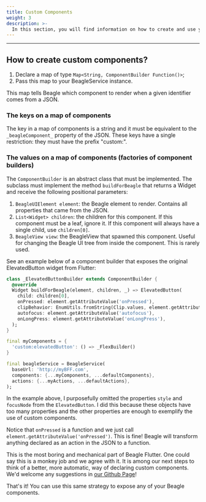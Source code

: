 ```yaml
---
title: Custom Components
weight: 3
description: >-
  In this section, you will find information on how to create and use your own components in Beagle Flutter.
---
```


---

## How to create custom components?
1. Declare a map of type `Map<String, ComponentBuilder Function()>`;
2. Pass this map to your BeagleService instance.

This map tells Beagle which component to render when a given identifier comes from a JSON.

### The keys on a map of components
The key in a map of components is a string and it must be equivalent to the `_beagleComponent_` property of the JSON. These keys have a single restriction: they must have the prefix "custom:".

### The values on a map of components (factories of component builders)
The `ComponentBuilder` is an abstract class that must be implemented. The subclass must implement the method `buildForBeagle` that returns a Widget and receive the following positional parameters:
1. `BeagleUIElement element`: the Beagle element to render. Contains all properties that came from the JSON.
2. `List<Widget> children`: the children for this component. If this component must be a leaf, ignore it. If this component will always have a single child, use `children[0]`.
3. `BeagleView view`: the BeagleView that spawned this component. Useful for changing the Beagle UI tree from inside the component. This is rarely used.

See an example below of a component builder that exposes the original ElevatedButton widget from Flutter:

```dart
class _ElevatedButtonBuilder extends ComponentBuilder {
  @override
  Widget buildForBeagle(element, children, _) => ElevatedButton(
    child: children[0],
    onPressed: element.getAttributeValue('onPressed'),
    clipBehavior: EnumUtils.fromString(Clip.values, element.getAttributeValue('clipBehavior')) ?? Clip.none,
    autofocus: element.getAttributeValue('autofocus'),
    onLongPress: element.getAttributeValue('onLongPress'),
  );
}

final myComponents = {
  'custom:elevatedButton': () => _FlexBuilder()
}

final beagleService = BeagleService(
  baseUrl: 'http://myBFF.com',
  components: {...myComponents, ...defaultComponents},
  actions: {...myActions, ...defaultActions},
);
```

In the example above, I purposefully omitted the properties `style` and `focusNode` from the `ElevatedButton`. I did this because these objects have too many properties and the other properties are enough to exemplify the use of custom components.

Notice that `onPressed` is a function and we just call `element.getAttributeValue('onPressed')`. This is fine! Beagle will transform anything declared as an action in the JSON to a function.

This is the most boring and mechanical part of Beagle Flutter. One could say this is a monkey job and we agree with it. It is among our next steps to think of a better, more automatic, way of declaring custom components. We'd welcome any suggestions in [our Github Page](https://github.com/ZupIT/beagle)!

That's it! You can use this same strategy to expose any of your Beagle components.
